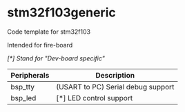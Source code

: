 # stm32f103generic
Code template for stm32f103

Intended for fire-board

*[\*] Stand for  "Dev-board specific"*

| Peripherals | Description                        |
| ----------- | ---------------------------------- |
| bsp_tty     | (USART to PC) Serial debug support |
| bsp_led     | [\*] LED control support           |

